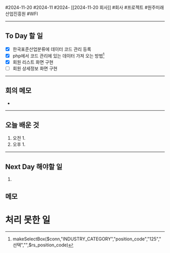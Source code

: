 #2024-11-20 #2024-11 #2024- [[2024-11-20 회사]]
#회사 #프로젝트 #원주미래산업진흥원 #WFI

---
## To Day 할 일
- [x] 한국표준산업분류에 데이터 코드 관리 등록
- [x] php에서 코드 관리에 있는 데이터 가져 오는 방법[^1]
- [x] 회원 리스트 화면 구현 
- [ ] 회원 상세정보 화면 구현
---
## 회의 메모
- 
---
## 오늘 배운 것
1. 오전
    1. 
2. 오후
    1. 
---
## Next Day 해야할 일
1. 


## 메모
[^1]: makeSelectBox($conn,"INDUSTRY_CATEGORY","position_code","125","선택","",$rs_position_code)

# 처리 못한 일
